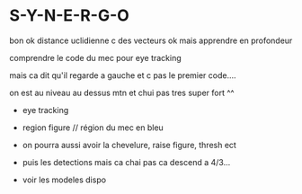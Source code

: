 # S-Y-N-E-R-G-O

bon ok distance uclidienne c des vecteurs ok mais apprendre en profondeur

comprendre le code du mec pour eye tracking

mais ca dit qu'il regarde a gauche et c pas le premier code....

on est au niveau au dessus mtn et chui pas tres super fort ^^

- eye tracking

- region figure // région du mec en bleu

- on pourra aussi avoir la chevelure, raise figure, thresh ect

- puis les detections mais ca chai pas ca descend a 4/3...

- voir les modeles dispo










